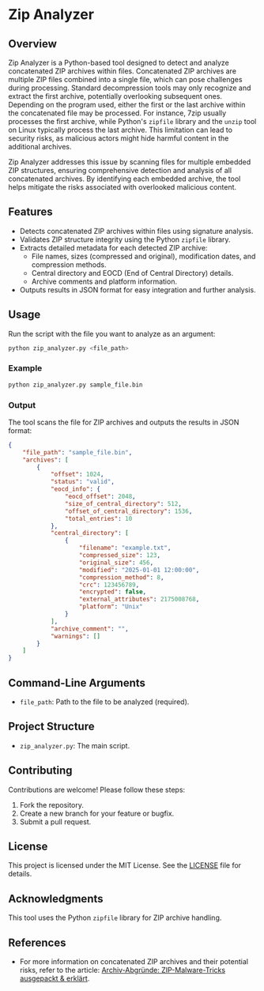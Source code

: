 # Zip Analyzer

## Overview
Zip Analyzer is a Python-based tool designed to detect and analyze concatenated ZIP archives within files. Concatenated ZIP archives are multiple ZIP files combined into a single file, which can pose challenges during processing. Standard decompression tools may only recognize and extract the first archive, potentially overlooking subsequent ones. Depending on the program used, either the first or the last archive within the concatenated file may be processed. For instance, 7zip usually processes the first archive, while Python's `zipfile` library and the `unzip` tool on Linux typically process the last archive. This limitation can lead to security risks, as malicious actors might hide harmful content in the additional archives.

Zip Analyzer addresses this issue by scanning files for multiple embedded ZIP structures, ensuring comprehensive detection and analysis of all concatenated archives. By identifying each embedded archive, the tool helps mitigate the risks associated with overlooked malicious content.

## Features
- Detects concatenated ZIP archives within files using signature analysis.
- Validates ZIP structure integrity using the Python `zipfile` library.
- Extracts detailed metadata for each detected ZIP archive:
  - File names, sizes (compressed and original), modification dates, and compression methods.
  - Central directory and EOCD (End of Central Directory) details.
  - Archive comments and platform information.
- Outputs results in JSON format for easy integration and further analysis.

## Usage
Run the script with the file you want to analyze as an argument:

```bash
python zip_analyzer.py <file_path>
```

### Example
```bash
python zip_analyzer.py sample_file.bin
```

### Output
The tool scans the file for ZIP archives and outputs the results in JSON format:

```json
{
    "file_path": "sample_file.bin",
    "archives": [
        {
            "offset": 1024,
            "status": "valid",
            "eocd_info": {
                "eocd_offset": 2048,
                "size_of_central_directory": 512,
                "offset_of_central_directory": 1536,
                "total_entries": 10
            },
            "central_directory": [
                {
                    "filename": "example.txt",
                    "compressed_size": 123,
                    "original_size": 456,
                    "modified": "2025-01-01 12:00:00",
                    "compression_method": 8,
                    "crc": 123456789,
                    "encrypted": false,
                    "external_attributes": 2175008768,
                    "platform": "Unix"
                }
            ],
            "archive_comment": "",
            "warnings": []
        }
    ]
}
```

## Command-Line Arguments
- `file_path`: Path to the file to be analyzed (required).

## Project Structure
- `zip_analyzer.py`: The main script.

## Contributing
Contributions are welcome! Please follow these steps:
1. Fork the repository.
2. Create a new branch for your feature or bugfix.
3. Submit a pull request.

## License
This project is licensed under the MIT License. See the [LICENSE](LICENSE) file for details.

## Acknowledgments
This tool uses the Python `zipfile` library for ZIP archive handling.

## References
- For more information on concatenated ZIP archives and their potential risks, refer to the article: [Archiv-Abgründe: ZIP-Malware-Tricks ausgepackt & erklärt](https://www.heise.de/hintergrund/Archiv-Abgruende-ZIP-Malware-Tricks-ausgepackt-erklaert-10105915.html).

